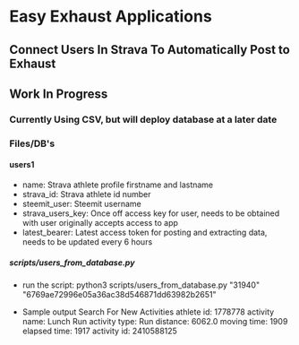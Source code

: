 # Easy Exhaust Applications
  
## Connect Users In Strava To Automatically Post to Exhaust

## Work In Progress

### Currently Using CSV, but will deploy database at a later date
 
### Files/DB's

#### users1
- name: Strava athlete profile firstname and lastname
- strava_id: Strava athlete id number
- steemit_user: Steemit username
- strava_users_key: Once off access key for user, needs to be obtained with user originally accepts access to app
- latest_bearer: Latest access token for posting and extracting data, needs to be updated every 6 hours

##### scripts/users_from_database.py

- run the script: 
  python3 scripts/users_from_database.py "31940" "6769ae72996e05a36ac38d546871dd63982b2651"

- Sample output
  Search For New Activities
  athlete id: 1778778
  activity name: Lunch Run
  activity type: Run
  distance: 6062.0
  moving time: 1909
  elapsed time: 1917
  activity id: 2410588125  
